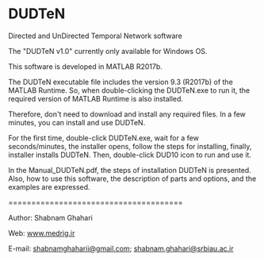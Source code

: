 # DUDTeN
Directed and UnDirected Temporal Network software



The "DUDTeN v1.0" currently only available for Windows OS.

This software is developed in MATLAB R2017b. 

The DUDTeN executable file includes the version 9.3 (R2017b) of the MATLAB 
Runtime. So, when double-clicking the DUDTeN.exe to run it, the required 
version of MATLAB Runtime is also installed.

Therefore, don't need to download and install any required files. In a few 
minutes, you can install and use DUDTeN. 

For the first time, double-click DUDTeN.exe, wait for a few seconds/minutes, 
the installer opens, follow the steps for installing, finally, installer
installs DUDTeN. Then, double-click DUD10 icon to run and use it.

In the Manual_DUDTeN.pdf, the steps of installation DUDTeN is presented.
Also, how to use this software, the description of parts and options,
and the examples are expressed.


======================================

Author: Shabnam Ghahari 

Web:    www.medrig.ir
 
E-mail: shabnamghaharii@gmail.com; 
        shabnam.ghahari@srbiau.ac.ir
